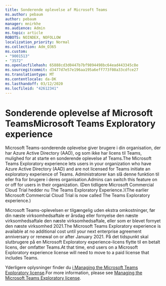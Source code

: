 ```yaml
---
title: Sonderende oplevelse af Microsoft Teams
ms.author: pebaum
author: pebaum
manager: mnirkhe
ms.audience: Admin
ms.topic: article
ROBOTS: NOINDEX, NOFOLLOW
localization_priority: Normal
ms.collection: Adm_O365
ms.custom:
- "9001513"
- "3572"
ms.openlocfilehash: 65888cd3d0447b7bf9894498bc64ead443345c8e
ms.sourcegitcommit: d3477d7e57e196aa195a6eff773f08a33cdfce27
ms.translationtype: MT
ms.contentlocale: da-DK
ms.lasthandoff: 03/12/2020
ms.locfileid: "42612341"
---
```

# <a name="microsoft-teams-exploratory-experience"></a><span data-ttu-id="8875f-102">Sonderende oplevelse af Microsoft Teams</span><span class="sxs-lookup"><span data-stu-id="8875f-102">Microsoft Teams Exploratory experience</span></span>

<span data-ttu-id="8875f-103">Microsoft Teams-sonderende oplevelse giver brugere i din organisation, der har Azure Active Directory (AAD), og som ikke har licens til Teams, mulighed for at starte en sonderende oplevelse af Teams.</span><span class="sxs-lookup"><span data-stu-id="8875f-103">The Microsoft Teams Exploratory experience lets users in your organization who have Azure Active Directory (AAD) and are not licensed for Teams initiate an exploratory experience of Teams.</span></span> <span data-ttu-id="8875f-104">Administratorer kan slå denne funktion til eller fra for brugere i deres organisation.</span><span class="sxs-lookup"><span data-stu-id="8875f-104">Admins can switch this feature on or off for users in their organization.</span></span> <span data-ttu-id="8875f-105">(Den tidligere Microsoft Commercial Cloud Trial hedder nu The Teams Exploratory Experience.)</span><span class="sxs-lookup"><span data-stu-id="8875f-105">(The earlier Microsoft Commercial Cloud Trial is now called The Teams Exploratory experience.)</span></span>

<span data-ttu-id="8875f-106">Microsoft Teams-oplevelsen er tilgængelig uden ekstra omkostninger, før din næste virksomhedsaftale er årsdag eller fornyelse den næste virksomhedsaftale den næste virksomhedsaftale, eller som er blevet fornyet den næste virksomhed 2021.</span><span class="sxs-lookup"><span data-stu-id="8875f-106">The Microsoft Teams Exploratory experience is available at no additional cost until your next enterprise agreement anniversary or renewal on or after January 2021.</span></span> <span data-ttu-id="8875f-107">På det tidspunkt skal slutbrugere på en Microsoft Exploratory experience-licens flytte til en betalt licens, der omfatter Teams.</span><span class="sxs-lookup"><span data-stu-id="8875f-107">At that time, end users on a Microsoft Exploratory experience license will need to move to a paid license that includes Teams.</span></span>

<span data-ttu-id="8875f-108">Yderligere oplysninger finder du [i Managing the Microsoft Teams Exploratory license](https://docs.microsoft.com/microsoftteams/teams-exploratory/).</span><span class="sxs-lookup"><span data-stu-id="8875f-108">For more information, please see [Managing the Microsoft Teams Exploratory license](https://docs.microsoft.com/microsoftteams/teams-exploratory/).</span></span>
